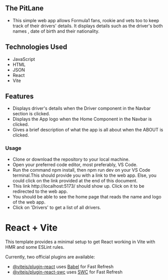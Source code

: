 ## The PitLane
- This simple web app allows Formula1 fans, rookie and vets too to keep track of their drivers' details. It displays details such as the driver's both names , date of birth and their nationality.

## Technologies Used
- JavaScript
- HTML
- JSON
- React
- Vite

## Features
- Displays driver's details when the Driver component in the Navbar section is clicked. 
- Displays the App logo when the Home Component in the Navbar is clicked.
- Gives  a brief description of what  the app is all about when the ABOUT is clicked.

### Usage
- Clone or download the repository to your local machine.
- Open your preferred code editor, most preferably, VS Code.
- Run the command npm install, then npm run dev on your VS Code terminal.This should provide you with a link to the web app. Else, you could click on the link provided at the end of this document.
- This link  http://localhost:5173/ should show up. Click on it to be redirected to the web app.
- You should be able to see the home page that reads the name and logo of the web app.
- Click on 'Drivers' to get a list of all drivers.

# React + Vite

This template provides a minimal setup to get React working in Vite with HMR and some ESLint rules.

Currently, two official plugins are available:

- [@vitejs/plugin-react](https://github.com/vitejs/vite-plugin-react/blob/main/packages/plugin-react/README.md) uses [Babel](https://babeljs.io/) for Fast Refresh
- [@vitejs/plugin-react-swc](https://github.com/vitejs/vite-plugin-react-swc) uses [SWC](https://swc.rs/) for Fast Refresh
